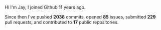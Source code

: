 Hi I'm Jay, I joined Github **11** years ago.

Since then I've pushed **2038** commits, opened **85** issues, submitted **229** pull requests, and contributed to **17** public repositories.
